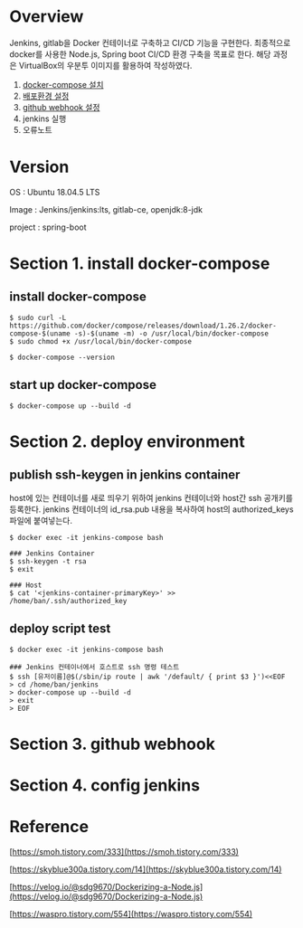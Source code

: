 # Overview

Jenkins, gitlab을 Docker 컨테이너로 구축하고 CI/CD 기능을 구현한다. 최종적으로 docker를 사용한 Node.js, Spring boot CI/CD 환경 구축을 목표로 한다. 해당 과정은 VirtualBox의 우분투 이미지를 활용하여 작성하였다.

1. [docker-compose 설치](#section-1-install-docker-compose)
2. [배포환경 설정](#section-2-deploy-environment)
3. [github webhook 설정](#section-3-github-webhook)
4. jenkins 실행
5. 오류노트

# Version

OS : Ubuntu 18.04.5 LTS

Image : Jenkins/jenkins:lts, gitlab-ce, openjdk:8-jdk

project : spring-boot

# Section 1. install docker-compose

## install docker-compose

```{.bash}
$ sudo curl -L https://github.com/docker/compose/releases/download/1.26.2/docker-compose-$(uname -s)-$(uname -m) -o /usr/local/bin/docker-compose
$ sudo chmod +x /usr/local/bin/docker-compose

$ docker-compose --version
```

## start up docker-compose

```{.bash}
$ docker-compose up --build -d
```

# Section 2. deploy environment

## publish ssh-keygen in jenkins container

host에 있는 컨테이너를 새로 띄우기 위하여 jenkins 컨테이너와 host간 ssh 공개키를 등록한다. jenkins 컨테이너의 id_rsa.pub 내용을 복사하여 host의 authorized_keys 파일에 붙여넣는다.

```
$ docker exec -it jenkins-compose bash

### Jenkins Container
$ ssh-keygen -t rsa
$ exit

### Host
$ cat '<jenkins-container-primaryKey>' >> /home/ban/.ssh/authorized_key
```

## deploy script test

```{.bash}
$ docker exec -it jenkins-compose bash

### Jenkins 컨테이너에서 호스트로 ssh 명령 테스트
$ ssh [유저이름]@$(/sbin/ip route | awk '/default/ { print $3 }')<<EOF
> cd /home/ban/jenkins
> docker-compose up --build -d
> exit
> EOF
```

# Section 3. github webhook

# Section 4. config jenkins

# Reference

[https://smoh.tistory.com/333](https://smoh.tistory.com/333)

[https://skyblue300a.tistory.com/14](https://skyblue300a.tistory.com/14)

[https://velog.io/@sdg9670/Dockerizing-a-Node.js](https://velog.io/@sdg9670/Dockerizing-a-Node.js)

[https://waspro.tistory.com/554](https://waspro.tistory.com/554)
